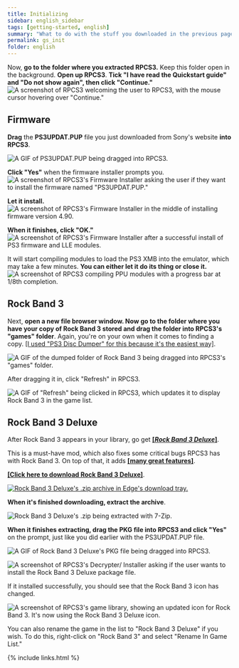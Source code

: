 ```yaml
---
title: Initializing
sidebar: english_sidebar
tags: [getting-started, english]
summary: "What to do with the stuff you downloaded in the previous page."
permalink: gs_init
folder: english
---
```


Now, **go to the folder where you extracted RPCS3.** Keep this folder open in the background. **Open up RPCS3**. **Tick "I have read the Quickstart guide" and "Do not show again", then click "Continue."**  
![A screenshot of RPCS3 welcoming the user to RPCS3, with the mouse cursor hovering over "Continue."](https://carlmylo.github.io/docu-rpcs3/images/inst/rpcs3init.png "Welcome to RPCS3")

## Firmware

**Drag** the **PS3UPDAT.PUP** file you just downloaded from Sony's website **into RPCS3**. 

![A GIF of PS3UPDAT.PUP being dragged into RPCS3.](https://carlmylo.github.io/docu-rpcs3/images/inst/rpcs3fwdnd.gif "PST3UPDAT.PUP")

**Click "Yes"** when the firmware installer prompts you.  
![A screenshot of RPCS3's Firmware Installer asking the user if they want to install the firmware named "PS3UPDAT.PUP."](https://carlmylo.github.io/docu-rpcs3/images/inst/fwinstall.png "RPCS3 Firmware Installer")

**Let it install.**  
![A screenshot of RPCS3's Firmware Installer in the middle of installing firmware version 4.90.](https://carlmylo.github.io/docu-rpcs3/images/inst/rpcs3fw.png "RPCS3 Firmware Installer progress")

**When it finishes, click "OK."**  
![A screenshot of RPCS3's Firmware Installer after a successful install of PS3 firmware and LLE modules.](https://carlmylo.github.io/docu-rpcs3/images/inst/rpcs3fwdone.png "Success!")

It will start compiling modules to load the PS3 XMB into the emulator, which may take a few minutes. **You can either let it do its thing or close it.**  
![A screenshot of RPCS3 compiling PPU modules with a progress bar at 1/8th completion.](https://carlmylo.github.io/docu-rpcs3/images/inst/rpcs3fwcomp.png "Compiling PPU modules...")

## Rock Band 3

Next, **open a new file browser window. Now go to the folder where you have your copy of Rock Band 3 stored and drag the folder into RPCS3's "games" folder**. Again, you're on your own when it comes to finding a copy. [[I used "PS3 Disc Dumper" for this because it's the easiest way]](https://youtu.be/mRxSKxoYt_g).

![A GIF of the dumped folder of Rock Band 3 being dragged into RPCS3's "games" folder.](https://carlmylo.github.io/docu-rpcs3/images/inst/rpcs3rb3dnd.gif "Rock Band 3 [BLUS30463]")

After dragging it in, click "Refresh" in RPCS3.

![A GIF of "Refresh" being clicked in RPCS3, which updates it to display Rock Band 3 in the game list.](https://carlmylo.github.io/docu-rpcs3/images/inst/rpcs3refresh.gif "Rock Band 3 [BLUS30463]")

## Rock Band 3 Deluxe

After Rock Band 3 appears in your library, go get [**[*Rock Band 3 Deluxe*]**](https://rb3dx.milohax.org/).

This is a must-have mod, which also fixes some critical bugs RPCS3 has with Rock Band 3. On top of that, it adds [**[many great features]**](https://rb3dx.milohax.org/features).

[**[Click here to download Rock Band 3 Deluxe]**](https://rb3dx.milohax.org/downloads).

[![Rock Band 3 Deluxe's .zip archive in Edge's download tray.](https://carlmylo.github.io/docu-rpcs3/images/inst/rb3dxdl.png)](https://rb3dx.milohax.org/downloads "RB3DX-PS3.zip")

**When it's finished downloading, extract the archive**.  

![Rock Band 3 Deluxe's .zip being extracted with 7-Zip.](https://carlmylo.github.io/docu-rpcs3/images/inst/rb3dxext.png "RB3DX-PS3.zip")

**When it finishes extracting, drag the PKG file into RPCS3 and click "Yes"** on the prompt, just like you did earlier with the PS3UPDAT.PUP file.  

![A GIF of Rock Band 3 Deluxe's PKG file being dragged into RPCS3.](https://carlmylo.github.io/docu-rpcs3/images/inst/rpcs3rb3dxdnd.gif "Rock Band 3 Deluxe PKG file")

![A screenshot of RPCS3's Decrypter/ Installer asking if the user wants to install the Rock Band 3 Deluxe package file.](https://carlmylo.github.io/docu-rpcs3/images/inst/rpcs3pkg.png "PKG Decrypter/ Installer")

If it installed successfully, you should see that the Rock Band 3 icon has changed.

![A screenshot of RPCS3's game library, showing an updated icon for Rock Band 3. It's now using the Rock Band 3 Deluxe icon.](https://carlmylo.github.io/docu-rpcs3/images/inst/rpcs3rb3dxicon.png "RPCS3 Game List")

You can also rename the game in the list to "Rock Band 3 Deluxe" if you wish. To do this, right-click on "Rock Band 3" and select "Rename In Game List."

{% include links.html %}